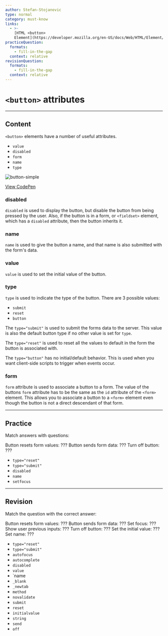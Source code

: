 ```yaml
---
author: Stefan-Stojanovic
type: normal
category: must-know
links:
  - >-
    [HTML <button>
    Element](https://developer.mozilla.org/en-US/docs/Web/HTML/Element/button){documentation}
practiceQuestion:
  formats:
    - fill-in-the-gap
  context: relative
revisionQuestion:
  formats:
    - fill-in-the-gap
  context: relative
---
```


# `<button>` attributes


---

## Content

`<button>` elements have a number of useful attributes.

- `value`
- `disabled`
- `form`
- `name`
- `type`

![button-simple](https://img.enkipro.com/34850e7186f600675efdce8a5ddd2f84.png)

[View CodePen](https://codepen.io/enkidevs/pen/BPWEzL)

### disabled

`disabled` is used to display the button, but disable the button from being pressed by the user. Also, if the button is in a form, or `<fieldset>` element, which has a `disabled` attribute, then the button inherits it.

### name

`name` is used to give the button a name, and that name is also submitted with the form's data.

### value

`value` is used to set the initial value of the button.

### type

`type` is used to indicate the type of the button. There are 3 possible values:

- `submit`
- `reset`
- `button`

The `type="submit"` is used to submit the forms data to the server. This value is also the default button type if no other value is set for `type`.

The `type="reset"` is used to reset all the values to default in the form the button is associated with.

The `type="button"` has no initial/default behavior. This is used when you want client-side scripts to trigger when events occur.

### form

`form` attribute is used to associate a button to a form. The value of the buttons `form` attribute has to be the same as the `id` attribute of the `<form>` element. This allows you to associate a button to a `<form>` element even though the button is not a direct descendant of that form.


---

## Practice

Match answers with questions:

Button resets form values: ???
Button sends form data: ???
Turn off button: ???

- `type="reset"`
- `type="submit"`
- `disabled`
- `name`
- `setfocus`


---

## Revision

Match the question with the correct answer:

Button resets form values: ???
Button sends form data: ???
Set focus: ???
Show user previous inputs: ???
Turn off button: ???
Set the initial value: ???
Set name: ???

- `type="reset"`
- `type="submit"`
- `autofocus`
- `autocomplete`
- `disabled`
- `value`
- `name
- `_blank`
- `_newtab`
- `method`
- `novalidate`
- `submit`
- `reset`
- `initialvalue`
- `string`
- `send`
- `off`
